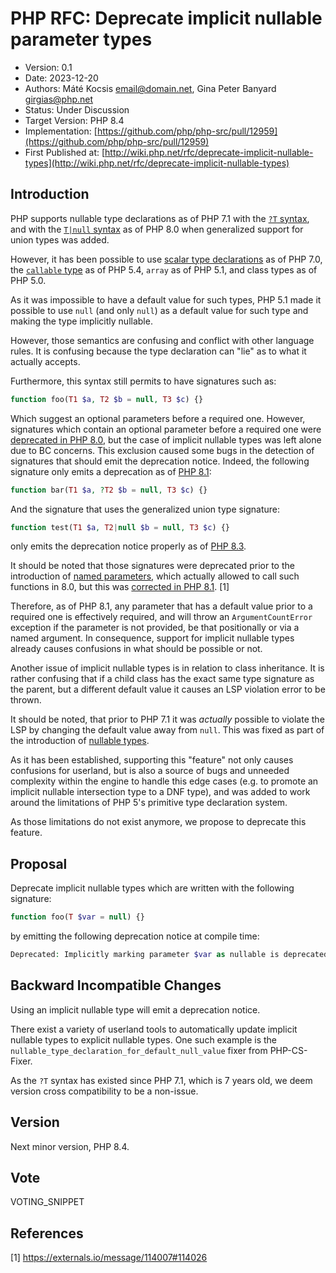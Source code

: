 # PHP RFC: Deprecate implicit nullable parameter types

- Version: 0.1
- Date: 2023-12-20
- Authors: Máté Kocsis <email@domain.net>, Gina Peter Banyard <girgias@php.net>
- Status: Under Discussion
- Target Version: PHP 8.4
- Implementation: [https://github.com/php/php-src/pull/12959](https://github.com/php/php-src/pull/12959)
- First Published at: [http://wiki.php.net/rfc/deprecate-implicit-nullable-types](http://wiki.php.net/rfc/deprecate-implicit-nullable-types)

## Introduction

PHP supports nullable type declarations as of PHP 7.1 with the [``?T`` syntax](https://wiki.php.net/rfc/nullable_types),
and with the [`T|null` syntax](https://wiki.php.net/rfc/union_types_v2) as of PHP 8.0 when generalized support for union types was added.

However, it has been possible to use [scalar type declarations](https://wiki.php.net/rfc/scalar_type_hints_v5) as of PHP 7.0,
the [`callable` type](https://wiki.php.net/rfc/callable) as of PHP 5.4, `array` as of PHP 5.1, and class types as of PHP 5.0.

As it was impossible to have a default value for such types,
PHP 5.1 made it possible to use `null` (and only `null`) as a default value for such type and making the type implicitly nullable.

However, those semantics are confusing and conflict with other language rules.
It is confusing because the type declaration can "lie" as to what it actually accepts.

Furthermore, this syntax still permits to have signatures such as:
```php
function foo(T1 $a, T2 $b = null, T3 $c) {}
```
Which suggest an optional parameters before a required one.
However, signatures which contain an optional parameter before a required one were [deprecated in PHP 8.0](https://github.com/php/php-src/pull/5067),
but the case of implicit nullable types was left alone due to BC concerns.
This exclusion caused some bugs in the detection of signatures that should emit the deprecation notice.
Indeed, the following signature only emits a deprecation as of [PHP 8.1](https://github.com/php/php-src/commit/c939bd2f10b41bced49eb5bf12d48c3cf64f984a):
```php
function bar(T1 $a, ?T2 $b = null, T3 $c) {}
```
And the signature that uses the generalized union type signature:
```php
function test(T1 $a, T2|null $b = null, T3 $c) {}
```
only emits the deprecation notice properly as of [PHP 8.3](https://github.com/php/php-src/pull/11497).

It should be noted that those signatures were deprecated prior to the introduction of [named parameters](https://wiki.php.net/rfc/named_params),
which actually allowed to call such functions in 8.0, but this was [corrected in PHP 8.1](https://github.com/php/php-src/commit/afc4d67c8b4e02a985a4cd27b8e79b343eb3c0ad). [1]

Therefore, as of PHP 8.1, any parameter that has a default value prior to a required one is effectively required,
and will throw an `ArgumentCountError` exception if the parameter is not provided,
be that positionally or via a named argument.
In consequence, support for implicit nullable types already causes confusions in what should be possible or not. 


Another issue of implicit nullable types is in relation to class inheritance.
It is rather confusing that if a child class has the exact same type signature as the parent,
but a different default value it causes an LSP violation error to be thrown.

It should be noted, that prior to PHP 7.1 it was *actually* possible to violate
the LSP by changing the default value away from `null`.
This was fixed as part of the introduction of [nullable types](https://wiki.php.net/rfc/nullable_types).

As it has been established, supporting this "feature" not only causes confusions
for userland, but is also a source of bugs and unneeded complexity within the engine to handle this edge cases
(e.g. to promote an implicit nullable intersection type to a DNF type),
and was added to work around the limitations of PHP 5's primitive type declaration system.

As those limitations do not exist anymore, we propose to deprecate this feature.

## Proposal

Deprecate implicit nullable types which are written with the following signature:
```php
function foo(T $var = null) {}
```
by emitting the following deprecation notice at compile time:
```php
Deprecated: Implicitly marking parameter $var as nullable is deprecated, the explicit nullable type must be used instead
```

## Backward Incompatible Changes

Using an implicit nullable type will emit a deprecation notice.

There exist a variety of userland tools to automatically update implicit
nullable types to explicit nullable types.
One such example is the ``nullable_type_declaration_for_default_null_value``
fixer from PHP-CS-Fixer.

As the ``?T`` syntax has existed since PHP 7.1, which is 7 years old,
we deem version cross compatibility to be a non-issue.

## Version

Next minor version, PHP 8.4.

## Vote

VOTING_SNIPPET

## References

[1] https://externals.io/message/114007#114026
